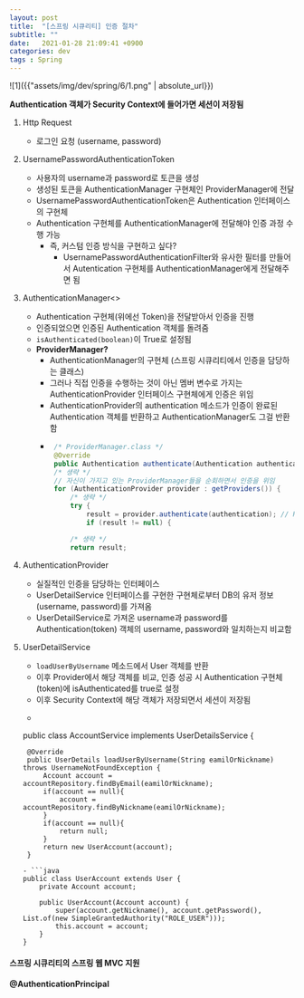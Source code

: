 ```yaml
---
layout: post
title:  "[스프링 시큐리티] 인증 절차"
subtitle: ""
date:   2021-01-28 21:09:41 +0900
categories: dev
tags : Spring
---
```



![1]({{"assets/img/dev/spring/6/1.png" | absolute_url}})

**Authentication 객체가 Security Context에 들어가면 세션이 저장됨**

1. Http Request
   - 로그인 요청 (username, password)

2. UsernamePasswordAuthenticationToken
   - 사용자의 username과 password로 토큰을 생성
   - 생성된 토큰을 AuthenticationManager 구현체인 ProviderManager에 전달
   - UsernamePasswordAuthenticationToken은 Authentication 인터페이스의 구현체
   - Authentication 구현체를 AuthenticationManager에 전달해야 인증 과정 수행 가능
     - 즉, 커스텀 인증 방식을 구현하고 싶다?
       - UsernamePasswordAuthenticationFilter와 유사한 필터를 만들어서 Autentication 구현체를 AuthenticationManager에게 전달해주면 됨

3. AuthenticationManager<<interface>>
   - Authentication 구현체(위에선 Token)을 전달받아서 인증을 진행
   - 인증되었으면 인증된 Authentication 객체를 돌려줌
   - `isAuthenticated(boolean)`이 True로 설정됨
   - **ProviderManager?**
     - AuthenticationManager의 구현체 (스프링 시큐리티에서 인증을 담당하는 클래스)
     - 그러나 직접 인증을 수행하는 것이 아닌 멤버 변수로 가지는 AuthenticationProvider 인터페이스 구현체에게 인증은 위임
     - AuthenticationProvider의 authentication 메소드가 인증이 완료된 Authentication 객체를 반환하고 AuthenticationManager도 그걸 반환함
     - ```java
        /* ProviderManager.class */
        @Override
        public Authentication authenticate(Authentication authentication) throws AuthenticationException {
		/* 생략 */
        // 자신이 가지고 있는 ProviderManager들을 순회하면서 인증을 위임
        for (AuthenticationProvider provider : getProviders()) {
			/* 생략 */
			try {
				result = provider.authenticate(authentication); // Provider의 Authentication 호출
				if (result != null) {

            /* 생략 */
            return result;
        ```

4. AuthenticationProvider
   - 실질적인 인증을 담당하는 인터페이스
   - UserDetailService 인터페이스를 구현한 구현체로부터 DB의 유저 정보(username, password)를 가져옴
   - UserDetailService로 가져온 username과 password를 Authentication(token) 객체의 username, password와 일치하는지 비교함

5. UserDetailService
   - `loadUserByUsername` 메소드에서 User 객체를 반환
   - 이후 Provider에서 해당 객체를 비교, 인증 성공 시 Authentication 구현체(token)에 isAuthenticated를 true로 설정
   - 이후 Security Context에 해당 객체가 저장되면서 세션이 저장됨
   - ```java
    public class AccountService implements UserDetailsService {

        @Override
        public UserDetails loadUserByUsername(String eamilOrNickname) throws UsernameNotFoundException {
            Account account = accountRepository.findByEmail(eamilOrNickname);
            if(account == null){
                account = accountRepository.findByNickname(eamilOrNickname);
            }
            if(account == null){
                return null;
            }
            return new UserAccount(account);
        }
    ```
    - ```java
    public class UserAccount extends User {
        private Account account;

        public UserAccount(Account account) {
            super(account.getNickname(), account.getPassword(), List.of(new SimpleGrantedAuthority("ROLE_USER")));
            this.account = account;
        }
    }
    ```


#### 스프링 시큐리티의 스프링 웹 MVC 지원

**@AuthenticationPrincipal**